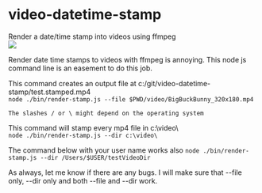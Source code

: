 # video-datetime-stamp
Render a date/time stamp into videos using ffmpeg  
[<img src="https://travis-ci.org/s-a/video-datetime-stamp.png" />](https://travis-ci.org/s-a/video-datetime-stamp "Test state")

Render date time stamps to videos with ffmpeg is annoying.
This node js command line is an easement to do this job.

This command creates an output file at c:/git/video-datetime-stamp/test.stamped.mp4  
```node ./bin/render-stamp.js --file $PWD/video/BigBuckBunny_320x180.mp4```

```The slashes / or \ might depend on the operating system```

This command will stamp every mp4 file in c:\video\  
```node ./bin/render-stamp.js --dir c:\video\```

The command below with your user name works also
```node ./bin/render-stamp.js --dir /Users/$USER/testVideoDir```

As always, let me know if there are any bugs. I will make sure that --file only, --dir only and both --file and --dir work.
